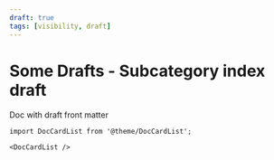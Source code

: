 ```yaml
---
draft: true
tags: [visibility, draft]
---
```


# Some Drafts - Subcategory index draft

Doc with draft front matter

```mdx-code-block
import DocCardList from '@theme/DocCardList';

<DocCardList />
```